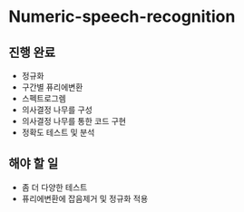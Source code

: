 # Numeric-speech-recognition
## 진행 완료
- 정규화
- 구간별 퓨리에변환
- 스펙트로그렘
- 의사결정 나무를 구성
- 의사결정 나무를 통한 코드 구현
- 정확도 테스트 및 분석

## 해야 할 일
- 좀 더 다양한 테스트
- 퓨리에변환에 잡음제거 및 정규화 적용
